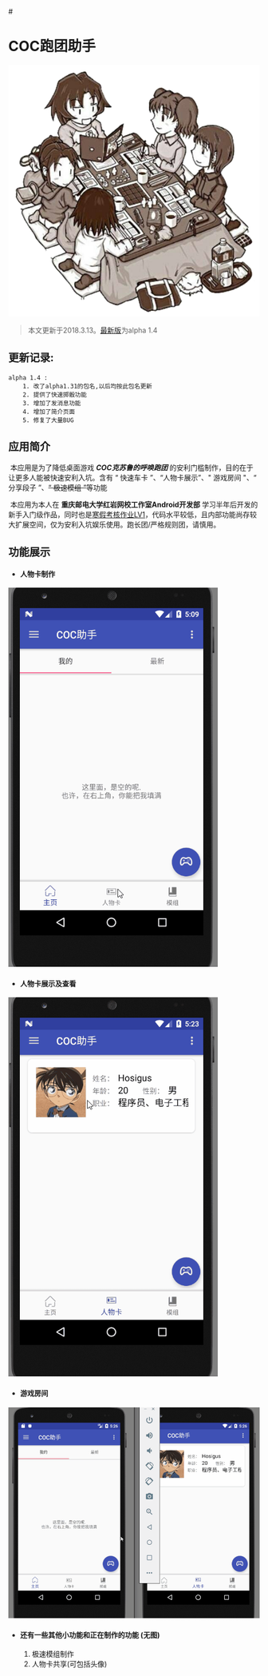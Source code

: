 #<h1>COC跑团助手</h1>

![COC跑团助手](https://github.com/Hosigus/COC_Helper/blob/master/readmeFiles/icon.png)



> 本文更新于2018.3.13。[最新版](http://coc.api.hosigus.tech/COC_Helper.apk)为alpha 1.4

## 更新记录:
    alpha 1.4 : 
        1. 改了alpha1.31的包名,以后均按此包名更新
        2. 提供了快速掷骰功能
        3. 增加了发消息功能
        4. 增加了简介页面
        5. 修复了大量BUG

## 应用简介

​	本应用是为了降低桌面游戏 ***COC克苏鲁的呼唤跑团***  的安利门槛制作，目的在于让更多人能被快速安利入坑。含有 “ 快速车卡 ”、“人物卡展示”、" 游戏房间 "、“ 分享段子 ”、<del>“ 极速模组 ”</del>等功能

​	本应用为本人在 **重庆邮电大学红岩网校工作室Android开发部** 学习半年后开发的新手入门级作品，同时也是[寒假考核作业LV1](https://github.com/RedrockAndroid/WinterExamAndroid2018)，代码水平较低，且内部功能尚存较大扩展空间，仅为安利入坑娱乐使用。跑长团/严格规则团，请慎用。

## 功能展示

- #### **人物卡制作**



![车卡](https://github.com/Hosigus/COC_Helper/blob/master/readmeFiles/creatI.gif)



- #### 人物卡展示及查看



![车卡](https://github.com/Hosigus/COC_Helper/blob/master/readmeFiles/showI.gif)



- #### 游戏房间



![游戏](https://github.com/Hosigus/COC_Helper/blob/master/readmeFiles/game.gif)



- #### 还有一些其他小功能和正在制作的功能 (无图)

  1. 极速模组制作
  2. 人物卡共享(可包括头像)
